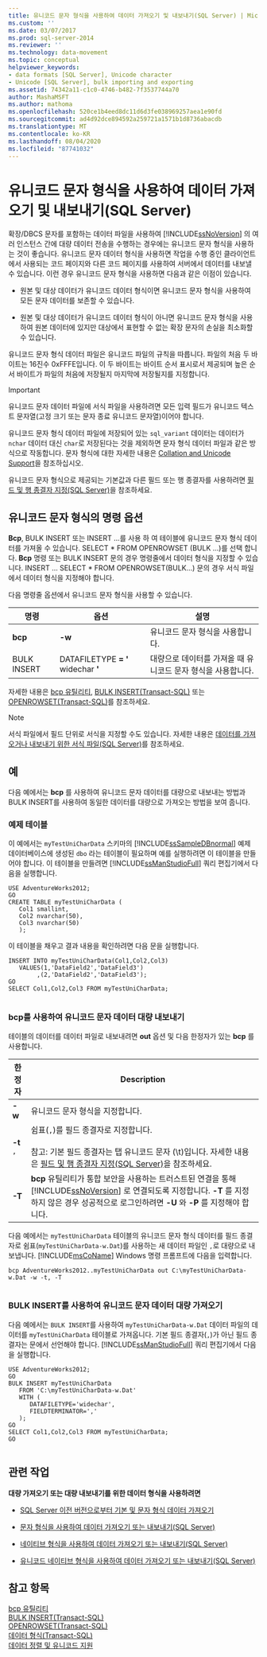 ```yaml
---
title: 유니코드 문자 형식을 사용하여 데이터 가져오기 및 내보내기(SQL Server) | Microsoft 문서
ms.custom: ''
ms.date: 03/07/2017
ms.prod: sql-server-2014
ms.reviewer: ''
ms.technology: data-movement
ms.topic: conceptual
helpviewer_keywords:
- data formats [SQL Server], Unicode character
- Unicode [SQL Server], bulk importing and exporting
ms.assetid: 74342a11-c1c0-4746-b482-7f3537744a70
author: MashaMSFT
ms.author: mathoma
ms.openlocfilehash: 520ce1b4eed8dc11d6d3fe038969257aea1e90fd
ms.sourcegitcommit: ad4d92dce894592a259721a1571b1d8736abacdb
ms.translationtype: MT
ms.contentlocale: ko-KR
ms.lasthandoff: 08/04/2020
ms.locfileid: "87741032"
---
```

# <a name="use-unicode-character-format-to-import-or-export-data-sql-server"></a>유니코드 문자 형식을 사용하여 데이터 가져오기 및 내보내기(SQL Server)
  확장/DBCS 문자를 포함하는 데이터 파일을 사용하여 [!INCLUDE[ssNoVersion](../../includes/ssnoversion-md.md)] 의 여러 인스턴스 간에 대량 데이터 전송을 수행하는 경우에는 유니코드 문자 형식을 사용하는 것이 좋습니다. 유니코드 문자 데이터 형식을 사용하면 작업을 수행 중인 클라이언트에서 사용되는 코드 페이지와 다른 코드 페이지를 사용하여 서버에서 데이터를 내보낼 수 있습니다. 이런 경우 유니코드 문자 형식을 사용하면 다음과 같은 이점이 있습니다.  
  
-   원본 및 대상 데이터가 유니코드 데이터 형식이면 유니코드 문자 형식을 사용하여 모든 문자 데이터를 보존할 수 있습니다.  
  
-   원본 및 대상 데이터가 유니코드 데이터 형식이 아니면 유니코드 문자 형식을 사용하여 원본 데이터에 있지만 대상에서 표현할 수 없는 확장 문자의 손실을 최소화할 수 있습니다.  
  
 유니코드 문자 형식 데이터 파일은 유니코드 파일의 규칙을 따릅니다. 파일의 처음 두 바이트는 16진수 0xFFFE입니다. 이 두 바이트는 바이트 순서 표시로서 제공되며 높은 순서 바이트가 파일의 처음에 저장될지 마지막에 저장될지를 지정합니다.  
  
> [!IMPORTANT]  
>  유니코드 문자 데이터 파일에 서식 파일을 사용하려면 모든 입력 필드가 유니코드 텍스트 문자열(고정 크기 또는 문자 종료 유니코드 문자열)이어야 합니다.  
  
 유니코드 문자 형식 데이터 파일에 저장되어 있는 `sql_variant` 데이터는 데이터가 `nchar` 데이터 대신 `char`로 저장된다는 것을 제외하면 문자 형식 데이터 파일과 같은 방식으로 작동합니다. 문자 형식에 대한 자세한 내용은 [Collation and Unicode Support](../collations/collation-and-unicode-support.md)을 참조하십시오.  
  
 유니코드 문자 형식으로 제공되는 기본값과 다른 필드 또는 행 종결자를 사용하려면 [필드 및 행 종결자 지정&#40;SQL Server&#41;](specify-field-and-row-terminators-sql-server.md)을 참조하세요.  
  
## <a name="command-options-for-unicode-character-format"></a>유니코드 문자 형식의 명령 옵션  
 **Bcp**, BULK INSERT 또는 INSERT ...를 사용 하 여 테이블에 유니코드 문자 형식 데이터를 가져올 수 있습니다. SELECT \* FROM OPENROWSET (BULK ...)를 선택 합니다. **Bcp** 명령 또는 BULK INSERT 문의 경우 명령줄에서 데이터 형식을 지정할 수 있습니다. INSERT ... SELECT * FROM OPENROWSET(BULK...) 문의 경우 서식 파일에서 데이터 형식을 지정해야 합니다.  
  
 다음 명령줄 옵션에서 유니코드 문자 형식을 사용할 수 있습니다.  
  
|명령|옵션|설명|  
|-------------|------------|-----------------|  
|**bcp**|**-w**|유니코드 문자 형식을 사용합니다.|  
|BULK INSERT|DATAFILETYPE **= '** widechar **'**|대량으로 데이터를 가져올 때 유니코드 문자 형식을 사용합니다.|  
  
 자세한 내용은 [bcp 유틸리티](../../tools/bcp-utility.md), [BULK INSERT&#40;Transact-SQL&#41;](/sql/t-sql/statements/bulk-insert-transact-sql) 또는 [OPENROWSET&#40;Transact-SQL&#41;](/sql/t-sql/functions/openrowset-transact-sql)를 참조하세요.  
  
> [!NOTE]  
>  서식 파일에서 필드 단위로 서식을 지정할 수도 있습니다. 자세한 내용은 [데이터를 가져오거나 내보내기 위한 서식 파일&#40;SQL Server&#41;](format-files-for-importing-or-exporting-data-sql-server.md)를 참조하세요.  
  
## <a name="examples"></a>예  
 다음 예에서는 **bcp** 를 사용하여 유니코드 문자 데이터를 대량으로 내보내는 방법과 BULK INSERT를 사용하여 동일한 데이터를 대량으로 가져오는 방법을 보여 줍니다.  
  
### <a name="sample-table"></a>예제 테이블  
 이 예에서는 `myTestUniCharData` 스키마의 [!INCLUDE[ssSampleDBnormal](../../includes/sssampledbnormal-md.md)] 예제 데이터베이스에 생성된 `dbo` 라는 테이블이 필요하며 예를 실행하려면 이 테이블을 만들어야 합니다. 이 테이블을 만들려면 [!INCLUDE[ssManStudioFull](../../../includes/ssmanstudiofull-md.md)] 쿼리 편집기에서 다음을 실행합니다.  
  
```  
USE AdventureWorks2012;  
GO  
CREATE TABLE myTestUniCharData (  
   Col1 smallint,  
   Col2 nvarchar(50),  
   Col3 nvarchar(50)  
   );   
```  
  
 이 테이블을 채우고 결과 내용을 확인하려면 다음 문을 실행합니다.  
  
```  
INSERT INTO myTestUniCharData(Col1,Col2,Col3)  
   VALUES(1,'DataField2','DataField3')   
        ,(2,'DataField2','DataField3');  
GO  
SELECT Col1,Col2,Col3 FROM myTestUniCharData;  
  
```  
  
### <a name="using-bcp-to-bulk-export-unicode-character-data"></a>bcp를 사용하여 유니코드 문자 데이터 대량 내보내기  
 테이블의 데이터를 데이터 파일로 내보내려면 **out** 옵션 및 다음 한정자가 있는 **bcp** 를 사용합니다.  
  
|한정자|Description|  
|----------------|-----------------|  
|**-w**|유니코드 문자 형식을 지정합니다.|  
|**-t** `,`|쉼표(`,`)를 필드 종결자로 지정합니다.<br /><br /> 참고: 기본 필드 종결자는 탭 유니코드 문자 (\t)입니다. 자세한 내용은 [필드 및 행 종결자 지정&#40;SQL Server&#41;](specify-field-and-row-terminators-sql-server.md)을 참조하세요.|  
|**-T**|**bcp** 유틸리티가 통합 보안을 사용하는 트러스트된 연결을 통해 [!INCLUDE[ssNoVersion](../../includes/ssnoversion-md.md)] 로 연결되도록 지정합니다. **-T** 를 지정하지 않은 경우 성공적으로 로그인하려면 **-U** 와 **-P** 를 지정해야 합니다.|  
  
 다음 예에서는 `myTestUniCharData` 테이블의 유니코드 문자 형식 데이터를 필드 종결자로 쉼표(`myTestUniCharData-w.Dat`)를 사용하는 새 데이터 파일인 `,`로 대량으로 내보냅니다. [!INCLUDE[msCoName](../../includes/msconame-md.md)] Windows 명령 프롬프트에 다음을 입력합니다.  
  
```  
bcp AdventureWorks2012..myTestUniCharData out C:\myTestUniCharData-w.Dat -w -t, -T  
  
```  
  
### <a name="using-bulk-insert-to-bulk-import-unicode-character-data"></a>BULK INSERT를 사용하여 유니코드 문자 데이터 대량 가져오기  
 다음 예에서는 `BULK INSERT`를 사용하여 `myTestUniCharData-w.Dat` 데이터 파일의 데이터를 `myTestUniCharData` 테이블로 가져옵니다. 기본 필드 종결자(`,`)가 아닌 필드 종결자는 문에서 선언해야 합니다. [!INCLUDE[ssManStudioFull](../../../includes/ssmanstudiofull-md.md)] 쿼리 편집기에서 다음을 실행합니다.  
  
```  
USE AdventureWorks2012;  
GO  
BULK INSERT myTestUniCharData   
   FROM 'C:\myTestUniCharData-w.Dat'   
   WITH (  
      DATAFILETYPE='widechar',  
      FIELDTERMINATOR=','  
   );   
GO  
SELECT Col1,Col2,Col3 FROM myTestUniCharData;  
GO  
  
```  
  
##  <a name="related-tasks"></a><a name="RelatedTasks"></a> 관련 작업  
 **대량 가져오기 또는 대량 내보내기를 위한 데이터 형식을 사용하려면**  
  
-   [SQL Server 이전 버전으로부터 기본 및 문자 형식 데이터 가져오기](import-native-and-character-format-data-from-earlier-versions-of-sql-server.md)  
  
-   [문자 형식을 사용하여 데이터 가져오기 또는 내보내기&#40;SQL Server&#41;](use-character-format-to-import-or-export-data-sql-server.md)  
  
-   [네이티브 형식을 사용하여 데이터 가져오기 또는 내보내기&#40;SQL Server&#41;](use-native-format-to-import-or-export-data-sql-server.md)  
  
-   [유니코드 네이티브 형식을 사용하여 데이터 가져오기 또는 내보내기&#40;SQL Server&#41;](use-unicode-native-format-to-import-or-export-data-sql-server.md)  
  
## <a name="see-also"></a>참고 항목  
 [bcp 유틸리티](../../tools/bcp-utility.md)   
 [BULK INSERT&#40;Transact-SQL&#41;](/sql/t-sql/statements/bulk-insert-transact-sql)   
 [OPENROWSET&#40;Transact-SQL&#41;](/sql/t-sql/functions/openrowset-transact-sql)   
 [데이터 형식&#40;Transact-SQL&#41;](/sql/t-sql/data-types/data-types-transact-sql)   
 [데이터 정렬 및 유니코드 지원](../collations/collation-and-unicode-support.md)  
  
  
